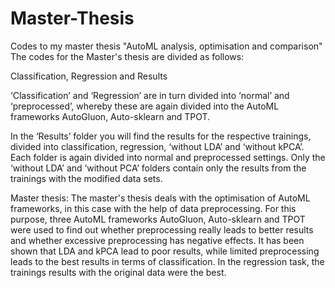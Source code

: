 # Master-Thesis

Codes to my master thesis "AutoML analysis, optimisation and comparison" The codes for the Master's thesis are divided as follows:

Classification, Regression and Results

‘Classification’ and ‘Regression’ are in turn divided into ‘normal’ and ‘preprocessed’, whereby these are again divided into the AutoML frameworks AutoGluon, Auto-sklearn and TPOT.

In the ‘Results’ folder you will find the results for the respective trainings, divided into classification, regression, ‘without LDA’ and ‘without kPCA’. Each folder is again divided into normal and preprocessed settings. Only the ‘without LDA’ and ‘without PCA’ folders contain only the results from the trainings with the modified data sets.

Master thesis: The master's thesis deals with the optimisation of AutoML frameworks, in this case with the help of data preprocessing. For this purpose, three AutoML frameworks AutoGluon, Auto-sklearn and TPOT were used to find out whether preprocessing really leads to better results and whether excessive preprocessing has negative effects. It has been shown that LDA and kPCA lead to poor results, while limited preprocessing leads to the best results in terms of classification. In the regression task, the trainings results with the original data were the best.
